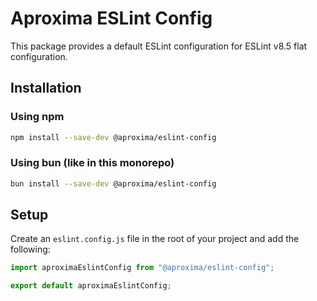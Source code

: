 # Aproxima ESLint Config

This package provides a default ESLint configuration for ESLint v8.5 flat configuration.

## Installation

### Using npm

```bash
npm install --save-dev @aproxima/eslint-config
```

### Using bun (like in this monorepo)

```bash
bun install --save-dev @aproxima/eslint-config
```

## Setup

Create an `eslint.config.js` file in the root of your project and add the following:

```javascript
import aproximaEslintConfig from "@aproxima/eslint-config";

export default aproximaEslintConfig;
```

